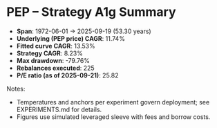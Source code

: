 # PEP – Strategy A1g Summary

- **Span**: 1972-06-01 → 2025-09-19 (53.30 years)
- **Underlying (PEP price) CAGR**: 11.74%
- **Fitted curve CAGR**: 13.53%
- **Strategy CAGR**: 8.23%
- **Max drawdown**: -79.76%
- **Rebalances executed**: 225
- **P/E ratio (as of 2025-09-21)**: 25.82

Notes:

- Temperatures and anchors per experiment govern deployment; see EXPERIMENTS.md for details.
- Figures use simulated leveraged sleeve with fees and borrow costs.

